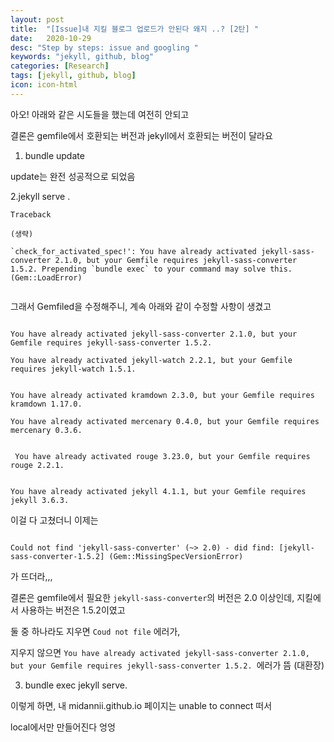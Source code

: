 ```yaml
---
layout: post
title:  "[Issue]내 지킬 블로그 업로드가 안된다 왜지 ..? [2탄] "
date:   2020-10-29
desc: "Step by steps: issue and googling "
keywords: "jekyll, github, blog"
categories: [Research]
tags: [jekyll, github, blog]
icon: icon-html
---
```



아오! 아래와 같은 시도들을 했는데 여전히 안되고

결론은 gemfile에서 호환되는 버전과 jekyll에서 호환되는 버전이 달라요



1. bundle update

update는 완전 성공적으로 되었음




2.jekyll serve .  


```
Traceback

(생략)

`check_for_activated_spec!': You have already activated jekyll-sass-converter 2.1.0, but your Gemfile requires jekyll-sass-converter 1.5.2. Prepending `bundle exec` to your command may solve this. (Gem::LoadError)


```

그래서 Gemfiled을 수정해주니, 계속 아래와 같이 수정할 사항이 생겼고


```

You have already activated jekyll-sass-converter 2.1.0, but your Gemfile requires jekyll-sass-converter 1.5.2.

You have already activated jekyll-watch 2.2.1, but your Gemfile requires jekyll-watch 1.5.1.


You have already activated kramdown 2.3.0, but your Gemfile requires kramdown 1.17.0.

You have already activated mercenary 0.4.0, but your Gemfile requires mercenary 0.3.6.


 You have already activated rouge 3.23.0, but your Gemfile requires rouge 2.2.1.


You have already activated jekyll 4.1.1, but your Gemfile requires jekyll 3.6.3.

```



이걸 다 고쳤더니 이제는

```

Could not find 'jekyll-sass-converter' (~> 2.0) - did find: [jekyll-sass-converter-1.5.2] (Gem::MissingSpecVersionError)
```

가 뜨더라,,,


결론은 gemfile에서 필요한 `jekyll-sass-converter`의 버전은 2.0 이상인데, 지킬에서 사용하는 버전은 1.5.2이였고


둘 중 하나라도 지우면 `Coud not file` 에러가,


지우지 않으면 `You have already activated jekyll-sass-converter 2.1.0, but your Gemfile requires jekyll-sass-converter 1.5.2. `에러가 뜸 (대환장)




3. bundle exec jekyll serve.



이렇게 하면, 내 midannii.github.io 페이지는 unable to connect 떠서

local에서만 만들어진다 엉엉


<br>
